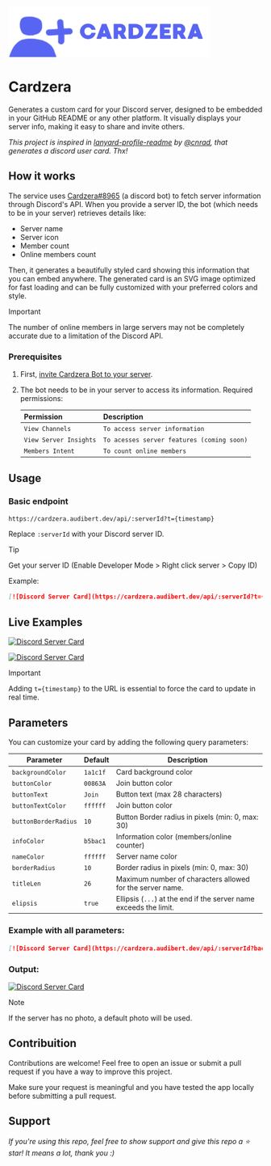 <p align="left">
  <img src="src/public/logo.png" alt="CardzeraLogo" width="400">
</p>

# Cardzera

Generates a custom card for your Discord server, designed to be embedded in your GitHub README or any other platform. It visually displays your server info, making it easy to share and invite others.

_This project is inspired in [lanyard-profile-readme](https://github.com/cnrad/lanyard-profile-readme) by [@cnrad](https://github.com/cnrad), that generates a discord user card. Thx!_

## How it works

The service uses [Cardzera#8965](https://discord.com/users/1368283106276147200) (a discord bot) to fetch server information through Discord's API. When you provide a server ID, the bot (which needs to be in your server) retrieves details like:

- Server name
- Server icon
- Member count
- Online members count

Then, it generates a beautifully styled card showing this information that you can embed anywhere. The generated card is an SVG image optimized for fast loading and can be fully customized with your preferred colors and style.

> [!IMPORTANT]  
> The number of online members in large servers may not be completely accurate due to a limitation of the Discord API.

### Prerequisites

1. First, [invite Cardzera Bot to your server](https://discord.com/oauth2/authorize?client_id=1368283106276147200&permissions=525312&integration_type=0&scope=bot).
2. The bot needs to be in your server to access its information. Required permissions:

   | Permission             | Description                                |
   | ---------------------- | ------------------------------------------ |
   | `View Channels`        | `To access server information`             |
   | `View Server Insights` | `To acesses server features (coming soon)` |
   | `Members Intent`       | `To count online members`                  |

## Usage

### Basic endpoint

```
https://cardzera.audibert.dev/api/:serverId?t={timestamp}
```

Replace `:serverId` with your Discord server ID.

> [!TIP]
> Get your server ID (Enable Developer Mode > Right click server > Copy ID)

Example:

```markdown
[![Discord Server Card](https://cardzera.audibert.dev/api/:serverId?t={timestamp})](https://discord.gg/serverInviteCode)
```

## Live Examples

[![Discord Server Card](https://cardzera.audibert.dev/api/1383718526694461532?t={timestamp})](https://discord.gg/XuhsaMEqzf)

[![Discord Server Card](https://cardzera.audibert.dev/api/1112920281367973900?t={timestamp})](https://discord.gg/servidordosprogramadores)

> [!IMPORTANT]
> Adding `t={timestamp}` to the URL is essential to force the card to update in real time.

## Parameters

You can customize your card by adding the following query parameters:

| Parameter            | Default  | Description                                                       |
| -------------------- | -------- | ----------------------------------------------------------------- |
| `backgroundColor`    | `1a1c1f` | Card background color                                             |
| `buttonColor`        | `00863A` | Join button color                                                 |
| `buttonText`         | `Join`   | Button text (max 28 characters)                                   |
| `buttonTextColor`    | `ffffff` | Join button color                                                 |
| `buttonBorderRadius` | `10`     | Button Border radius in pixels (min: 0, max: 30)                  |
| `infoColor`          | `b5bac1` | Information color (members/online counter)                        |
| `nameColor`          | `ffffff` | Server name color                                                 |
| `borderRadius`       | `10`     | Border radius in pixels (min: 0, max: 30)                         |
| `titleLen`           | `26`     | Maximum number of characters allowed for the server name.         |
| `elipsis`            | `true`   | Ellipsis (`...`) at the end if the server name exceeds the limit. |

### Example with all parameters:

```markdown
[![Discord Server Card](https://cardzera.audibert.dev/api/:serverId?backgroundColor=ffffff&buttonColor=000000&buttonBorderRadius=0&buttonText=Star%20the%20repository&buttonTextColor=ffffff&infoColor=353535&nameColor=000000&borderRadius=0&titleLen=8&elipsis=true&t={timestamp})](https://discord.gg/serverInviteCode)
```

### Output:

[![Discord Server Card](https://cardzera.audibert.dev/api/1383718526694461532?backgroundColor=ffffff&buttonColor=000000&buttonBorderRadius=0&buttonText=Star%20the%20repository&buttonTextColor=ffffff&infoColor=353535&nameColor=000000&borderRadius=0&titleLen=8&elipsis=true&t={timestamp})](https://discord.gg/XuhsaMEqzf)

> [!NOTE]
> If the server has no photo, a default photo will be used.

## Contribuition

Contributions are welcome! Feel free to open an issue or submit a pull request if you have a way to improve this project.

Make sure your request is meaningful and you have tested the app locally before submitting a pull request.

## Support

_If you're using this repo, feel free to show support and give this repo a ⭐ star! It means a lot, thank you :)_
